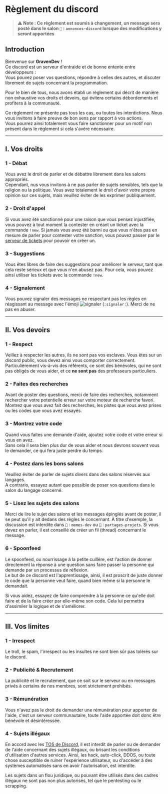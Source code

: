 # Règlement du discord

> **:warning: Note : Ce règlement est soumis à changement, un message sera posté dans le salon `📢︱annonces-discord` lorsque des
modifications y seront apportées**

## Introduction
Bienvenue sur **GravenDev** ! <br/>
Ce discord est un serveur d'entraide et de bonne entente entre développeurs : <br/>
Vous pouvez poser vos questions, répondre à celles des autres, et discuter librement de sujets concernant la programmation.

Pour le bien de tous, nous avons établi un règlement qui décrit de manière non exhaustive vos droits et devoirs, qui évitera 
certains débordements et profitera à la communauté.

Ce règlement ne présente pas tous les cas, ou toutes les interdictions. Nous vous invitons à faire preuve de bon sens par
rapport à vos actions. <br/>
Vous pourrez ainsi totalement vous faire sanctionner pour un motif non présent dans le règlement si cela s'avère nécessaire.

---

## I. Vos droits
### 1 - Débat
Vous avez le droit de parler et de débattre librement dans les salons appropriés. <br/>
Cependant, nus vous invitons à ne pas parler de sujets sensibles, tels que la religion ou la politique. Vous avez totalement
le droit d'avoir votre propre opinion sur ces sujets, mais veuillez éviter de les exprimer publiquement.

### 2 - Droit d'appel
Si vous avez été sanctionné pour une raison que vous pensez injustifiée, vous pouvez à tout moment la contester en créant un
ticket avec la commande `!new`. Si jamais vous avez été banni ou que vous n'êtes pas en mesure de parler pour contester votre
sanction, vous pouvez passer par le [serveur de tickets](https://discord.gg/2ay3cbDGpV) pour pouvoir en créer un.

### 3 - Suggestions
Vous êtes libres de faire des suggestions pour améliorer le serveur, tant que cela reste sérieux et que vous n'en abusez pas.
Pour cela, vous pouvez ainsi utiliser les tickets avec la commande `!new`.

### 4 - Signalement
Vous pouvez signaler des messages ne respectant pas les règles en réagissant au message avec l'émoji 
![signaler](https://cdn.discordapp.com/emojis/940735570626371644.webp?size=16&quality=lossless) (`:signaler:`). Merci de ne pas
en abuser.

---

## II. Vos devoirs
### 1 - Respect
Veillez à respecter les autres, ils ne sont pas vos esclaves. Vous êtes sur un discord public, vous devez ainsi vous comporter
correctement. <br/>
Particulièrement vis-à-vis des référents, ce sont des bénévoles, qui ne sont pas obligés de vous aider, et ce **ne sont pas**
des professeurs particuliers.

### 2 - Faites des recherches
Avant de poster des questions, merci de faire des recherches, notamment rechercher votre potentielle erreur sur votre moteur
de recherche favori. <br/>
Montrez que vous avez fait des recherches, les pistes que vous avez prises ou les codes que vous avez essayés.

### 3 - Montrez votre code
Quand vous faites une demande d'aide, ajoutez votre code et votre erreur si vous en avez. <br/>
Sans cela il sera bien plus dur de vous aider et nous devrons souvent vous le demander, ce qui fera juste perdre du temps.

### 4 - Postez dans les bons salons
Veuillez éviter de parler de sujets divers dans des salons réservés aux langages. <br/>
A contrario, essayez autant que possible de poser vos questions dans le salon du langage concerné.

### 5 - Lisez les sujets des salons
Merci de lire le sujet des salons et les messages épinglés avant de poster, il se peut qu'il y ait dedans des règles le concernant.
À titre d'exemple, la discussion est interdite dans `🤣︱memes-dev` ou `🔗︱partages-projets`. Si vous devez en parler, il est conseillé
de créer un fil (thread) concernant le message.

### 6 - Spoonfeed
Le spoonfeed, ou nourrissage à la petite cuillère, est l'action de donner directement la réponse à une question sans faire passer la 
personne qui demande par un processus de réflexion. <br/>
Le but de ce discord est l'apprentissage, ainsi, il est proscrit de juste donner le code que la personne veut faire, quand bien même
si la personne le demandait.

Si vous aidez, essayez de faire comprendre à la personne ce qu'elle doit faire et de la faire créer par elle-même son code.
Cela lui permettra d'assimiler la logique et de s'améliorer.

---

## III. Vos limites
### 1 - Irrespect
Le troll, le spam, l'irrespect ou les insultes ne sont bien sûr pas tolérés sur le discord.

### 2 - Publicité & Recrutement
La publicité et le recrutement, que ce soit sur le serveur ou en messages privés à certains de nos membres, sont strictement prohibés.

### 3 - Rémunération
Vous n'avez pas le droit de demander une rémunération pour apporter de l'aide, c'est un serveur communautaire, toute l'aide apportée 
doit donc être bénévole et désintéressée.

### 4 - Sujets illégaux
En accord avec les [TOS de Discord](https://discord.com/terms), il est interdit de parler ou de demander de l'aide concernant des sujets illégaux,
ou brisant les conditions d'utilisation d'autres services.
Ainsi, les hack, auto-click, DDOS, ou toute chose susceptible de ruiner l'expérience utilisateur, ou d'accéder à des systèmes automatisés
sans en avoir l'autorisation, est interdite.

Les sujets dans un flou juridique, ou pouvant être utilisés dans des cadres illégaux ne sont pas non plus autorisés, tel que le pentesting
ou le scrapping.
